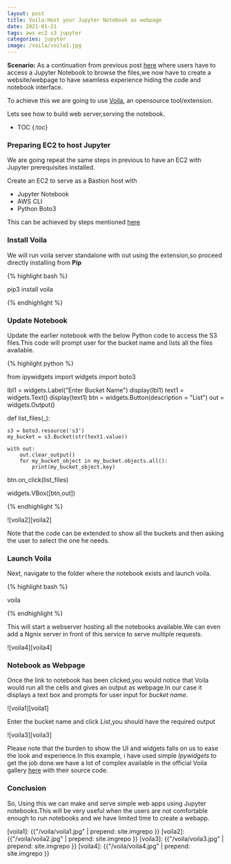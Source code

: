 ```yaml
---
layout: post
title: Voila:Host your Jupyter Notebook as webpage
date: 2021-01-21
tags: aws ec2 s3 jupyter
categories: jupyter
image: /voila/voila1.jpg
---
```


**Scenario:** As a continuation from previous post [here](https://iam-j.github.io/s3/s3-browse-download-no-publicaccess/https://iam-j.github.io/s3/s3-browse-download-no-publicaccess/) where users have to access a Jupyter Notebook to browse the files,we now have to create a website/webpage to have seamless experience hiding the code and notebook interface.

To achieve this we are going to use [Voila](https://github.com/voila-dashboards/voila/tree/stable), an opensource tool/extension.

Lets see how to build web server,serving the notebook.

* TOC 
{:toc}

### Preparing EC2 to host Jupyter

We are going repeat the same steps in previous to have an EC2 with Jupyter prerequisites installed.

Create an EC2 to serve as a Bastion host with
- Jupyter Notebook
- AWS CLI
- Python Boto3

This can be achieved by steps mentioned [here](https://dataschool.com/data-modeling-101/running-jupyter-notebook-on-an-ec2-server/)

### Install Voila

We will run voila server standalone with out using the extension,so proceed directly installing from **Pip**

{% highlight bash %}

pip3 install voila

{% endhighlight %}

### Update Notebook

Update the earlier notebook with the below Python code to access the S3 files.This code will prompt user for the bucket name and lists all the files available.

{% highlight python %}

from ipywidgets import widgets
import boto3

lbl1 = widgets.Label("Enter Bucket Name")
display(lbl1)
text1 = widgets.Text()
display(text1)
btn = widgets.Button(description = "List")
out = widgets.Output()

def list_files(_):    
    
    s3 = boto3.resource('s3')
    my_bucket = s3.Bucket(str(text1.value))
   
    with out:        
        out.clear_output()
        for my_bucket_object in my_bucket.objects.all():
            print(my_bucket_object.key)
        

    
btn.on_click(list_files)

widgets.VBox([btn,out])

{% endhighlight %}

![voila2][voila2]

Note that the code can be extended to show all the buckets and then asking the user to select the one he needs.

### Launch Voila

Next, navigate to the folder where the notebook exists and launch voila.

{% highlight bash %}

voila

{% endhighlight %}

This will start a webserver hosting all the notebooks available.We can even add a Ngnix server in front of this service to serve multiple requests.

![voila4][voila4]

### Notebook as Webpage

Once the link to notebook has been clicked,you would notice that Voila would run all the cells and gives an output as webpage.In our case it displays a text box and prompts for user input for *bucket name*.

![voila1][voila1]

Enter the bucket name and click *List*,you should have the required output

![voila3][voila3]

Please note that the burden to show the UI and widgets falls on us to ease the look and experience.In this example, i have used simple *Ipywidgets* to get the job done.we have a lot of complex available in the official Voila gallery [here](https://voila-gallery.org/) with their source code.

### Conclusion

So, Using this we can make and serve simple web apps using Jupyter notebooks.This will be very useful when the users are not comfortable enough to run notebooks and we have limited time to create a webapp.

[voila1]: {{"/voila/voila1.jpg" | prepend: site.imgrepo }}
[voila2]: {{"/voila/voila2.jpg" | prepend: site.imgrepo }}
[voila3]: {{"/voila/voila3.jpg" | prepend: site.imgrepo }}
[voila4]: {{"/voila/voila4.jpg" | prepend: site.imgrepo }}